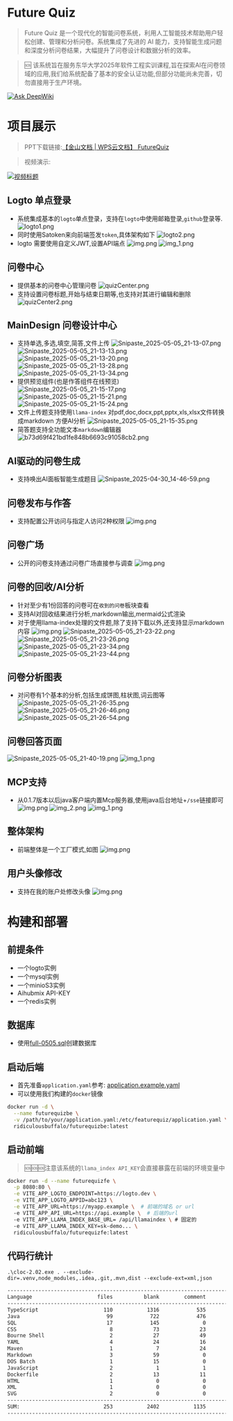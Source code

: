 # Future Quiz

> Future Quiz 是一个现代化的智能问卷系统，利用人工智能技术帮助用户轻松创建、管理和分析问卷。系统集成了先进的 AI
> 能力，支持智能生成问题和深度分析问卷结果，大幅提升了问卷设计和数据分析的效率。

> 🆘 该系统旨在服务东华大学2025年软件工程实训课程,旨在探索AI在问卷领域的应用,我们给系统配备了基本的安全认证功能,但部分功能尚未完善，切勿直接用于生产环境。

[![Ask DeepWiki](https://deepwiki.com/badge.svg)](https://deepwiki.com/RidiculousBuffal/quizAgent)

# 项目展示

> PPT下载链接:[【金山文档 | WPS云文档】 FutureQuiz ](https://kdocs.cn/l/cdnORUBURMQn)

> 视频演示:

[![视频标题](https://zlcminio.ridiculousbuffal.com/dhu/cover.png)](https://zlcminio.ridiculousbuffal.com/dhu/futurequiz.mp4)

## Logto 单点登录

- 系统集成基本的`logto`单点登录，支持在`logto`中使用邮箱登录,`github`登录等.
  ![logto1.png](img%2Flogto1.png)
- 同时使用Satoken来向前端签发`token`,具体架构如下
  ![logto2.png](img%2Flogto2.png)
- logto 需要使用自定义JWT,设置API端点
  ![img.png](img%2Flogto%2Fimg.png)
  ![img_1.png](img%2Flogto%2Fimg_1.png)

## 问卷中心

- 提供基本的问卷中心管理问卷
  ![quizCenter.png](img%2FquizCenter.png)
- 支持设置问卷标题,开始与结束日期等,也支持对其进行编辑和删除
  ![quizCenter2.png](img%2FquizCenter2.png)

## MainDesign 问卷设计中心

- 支持单选,多选,填空,简答,文件上传
  ![Snipaste_2025-05-05_21-13-07.png](img%2Fquizdesign%2FSnipaste_2025-05-05_21-13-07.png)
  ![Snipaste_2025-05-05_21-13-13.png](img%2Fquizdesign%2FSnipaste_2025-05-05_21-13-13.png)
  ![Snipaste_2025-05-05_21-13-20.png](img%2Fquizdesign%2FSnipaste_2025-05-05_21-13-20.png)
  ![Snipaste_2025-05-05_21-13-28.png](img%2Fquizdesign%2FSnipaste_2025-05-05_21-13-28.png)
  ![Snipaste_2025-05-05_21-13-34.png](img%2Fquizdesign%2FSnipaste_2025-05-05_21-13-34.png)
- 提供预览组件(也是作答组件在线预览)
  ![Snipaste_2025-05-05_21-15-17.png](img%2Fquizdesign%2Fpreview%2FSnipaste_2025-05-05_21-15-17.png)
  ![Snipaste_2025-05-05_21-15-21.png](img%2Fquizdesign%2Fpreview%2FSnipaste_2025-05-05_21-15-21.png)
  ![Snipaste_2025-05-05_21-15-24.png](img%2Fquizdesign%2Fpreview%2FSnipaste_2025-05-05_21-15-24.png)
- 文件上传题支持使用`llama-index` 对pdf,doc,docx,ppt,pptx,xls,xlsx文件转换成markdown 方便AI分析
  ![Snipaste_2025-05-05_21-15-35.png](img%2Fquizdesign%2Fpreview%2FSnipaste_2025-05-05_21-15-35.png)
- 简答题支持全功能文本`markdown`编辑器
  ![b73d69f421bd1fe848b6693c91058cb2.png](img%2Fquizdesign%2Fpreview%2Fb73d69f421bd1fe848b6693c91058cb2.png)

## AI驱动的问卷生成

- 支持唤出AI面板智能生成题目
  ![Snipaste_2025-04-30_14-46-59.png](img%2Fquizdesign%2FSnipaste_2025-04-30_14-46-59.png)

## 问卷发布与作答

- 支持配置公开访问与指定人访问2种权限
  ![img.png](img%2Fquizpublish%2Fimg.png)

## 问卷广场

- 公开的问卷支持通过问卷广场直接参与调查
  ![img.png](img%2Fquizdesign%2FquizSquare%2Fimg.png)

## 问卷的回收/AI分析

- 针对至少有1份回答的问卷可在`收到的问卷`板块查看
- 支持AI对回收结果进行分析,markdown输出,mermaid公式渲染
- 对于使用llama-index处理的文件题,除了支持下载以外,还支持显示markdown内容
  ![img.png](img%2Fquizdesign%2Fdisplay%2Fimg.png)
  ![Snipaste_2025-05-05_21-23-22.png](img%2Fquizdesign%2Fdisplay%2FSnipaste_2025-05-05_21-23-22.png)
  ![Snipaste_2025-05-05_21-23-26.png](img%2Fquizdesign%2Fdisplay%2FSnipaste_2025-05-05_21-23-26.png)
  ![Snipaste_2025-05-05_21-23-34.png](img%2Fquizdesign%2Fdisplay%2FSnipaste_2025-05-05_21-23-34.png)
  ![Snipaste_2025-05-05_21-23-44.png](img%2Fquizdesign%2Fdisplay%2FSnipaste_2025-05-05_21-23-44.png)

## 问卷分析图表

- 对问卷有1个基本的分析,包括生成饼图,柱状图,词云图等
  ![Snipaste_2025-05-05_21-26-35.png](img%2Fquizdesign%2Fanalysis%2FSnipaste_2025-05-05_21-26-35.png)
  ![Snipaste_2025-05-05_21-26-46.png](img%2Fquizdesign%2Fanalysis%2FSnipaste_2025-05-05_21-26-46.png)
  ![Snipaste_2025-05-05_21-26-54.png](img%2Fquizdesign%2Fanalysis%2FSnipaste_2025-05-05_21-26-54.png)

## 问卷回答页面

![Snipaste_2025-05-05_21-40-19.png](img%2FSnipaste_2025-05-05_21-40-19.png)
![img_1.png](img%2Fimg_1.png)

## MCP支持

- 从0.1.7版本以后java客户端内置Mcp服务器,使用java后台地址+`/sse`链接即可
  ![img.png](img%2Fmcp%2Fimg.png)
  ![img_2.png](img%2Fmcp%2Fimg_2.png)
  ![img_1.png](img%2Fmcp%2Fimg_1.png)

## 整体架构

- 前端整体是一个工厂模式,如图
  ![img.png](img%2Fquizdesign%2Fimg.png)

## 用户头像修改

- 支持在我的账户处修改头像
  ![img.png](img%2Fimg.png)

# 构建和部署

## 前提条件

- 一个logto实例
- 一个mysql实例
- 一个minioS3实例
- Aihubmix API-KEY
- 一个redis实例

## 数据库

- 使用[full-0505.sql](src%2Fmain%2Fresources%2Fsql%2Ffull-0505.sql)创建数据库

## 启动后端

- 首先准备`application.yaml`参考:
  [application.example.yaml](src%2Fmain%2Fresources%2Fapplication.example.yaml)
- 可以使用我们构建的`docker`镜像

```bash
docker run -d \
  --name futurequizbe \
  -v /path/to/your/application.yaml:/etc/featurequiz/application.yaml \
  ridiculousbuffalo/futurequizbe:latest
```

## 启动前端

> 🆘🆘🆘注意该系统的`llama_index API_KEY`会直接暴露在前端的环境变量中

```bash
docker run -d --name futurequizfe \
  -p 8080:80 \
  -e VITE_APP_LOGTO_ENDPOINT=https://logto.dev \
  -e VITE_APP_LOGTO_APPID=abc123 \
  -e VITE_APP_URL=https://myapp.example \  # 前端的域名 or url
  -e VITE_APP_API_URL=https://api.example \  # 后端的url
  -e VITE_APP_LLAMA_INDEX_BASE_URL= /api/llamaindex \ # 固定的
  -e VITE_APP_LLAMA_INDEX_KEY=sk-demo... \
  ridiculousbuffalo/futurequizfe:latest
```

## 代码行统计
`.\cloc-2.02.exe . --exclude-dir=.venv,node_modules,.idea,.git,.mvn,dist --exclude-ext=xml,json`
```markdown
-------------------------------------------------------------------------------
Language                     files          blank        comment           code
-------------------------------------------------------------------------------
TypeScript                     110           1316            535          10863
Java                            99            722            476           3589
SQL                             17            145              0            817
CSS                              8             73             23            379
Bourne Shell                     2             27             49            196
YAML                             4             24             16            188
Maven                            1              7             24            187
Markdown                         3             59              0            174
DOS Batch                        1             15              0            134
JavaScript                       2              1              1             30
Dockerfile                       2             13             11             26
HTML                             1              0              0             15
XML                              1              0              0              8
SVG                              2              0              0              4
-------------------------------------------------------------------------------
SUM:                           253           2402           1135          16610
-------------------------------------------------------------------------------
```
